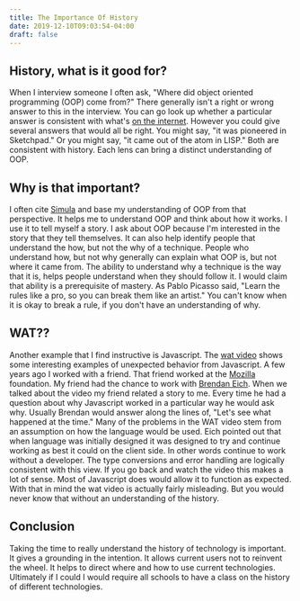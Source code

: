 ```yaml
---
title: The Importance Of History
date: 2019-12-10T09:03:54-04:00
draft: false
---
```

## History, what is it good for?
When I interview someone I often ask, "Where did object oriented programming (OOP) come from?"
There generally isn't a right or wrong answer to this in the interview.
You can go look up whether a particular answer is consistent with what's [on the internet](https://en.wikipedia.org/wiki/Object-oriented_programming).
However you could give several answers that would all be right.
You might say, "it was pioneered in Sketchpad."
Or you might say, "it came out of the atom in LISP."
Both are consistent with history.
Each lens can bring a distinct understanding of OOP.

## Why is that important?
I often cite [Simula](https://en.wikipedia.org/wiki/Simula) and base my understanding of OOP from that perspective.
It helps me to understand OOP and think about how it works.
I use it to tell myself a story.
I ask about OOP because I'm interested in the story that they tell themselves.
It can also help identify people that understand the how, but not the why of a technique.
People who understand how, but not why generally can explain what OOP is, but not where it came from.
The ability to understand why a technique is the way that it is, helps people understand when they should follow it.
I would claim that ability is a prerequisite of mastery.
As Pablo Picasso said, "Learn the rules like a pro, so you can break them like an artist."
You can't know when it is okay to break a rule, if you don't have an understanding of why.


## WAT??
Another example that I find instructive is Javascript.
The [wat video](https://www.destroyallsoftware.com/talks/wat) shows some interesting examples of unexpected behavior from Javascript.
A few years ago I worked with a friend.
That friend worked at the [Mozilla](https://en.wikipedia.org/wiki/Mozilla_Foundation) foundation.
My friend had the chance to work with [Brendan Eich](https://en.wikipedia.org/wiki/Brendan_Eich).
When we talked about the video my friend related a story to me.
Every time he had a question about why Javascript worked in a particular way he would ask why.
Usually Brendan would answer along the lines of, "Let's see what happened at the time."
Many of the problems in the WAT video stem from an assumption on how the language would be used.
Eich pointed out that when language was initially designed it was designed to try and continue working as best it could on the client side.
In other words continue to work without a developer.
The type conversions and error handling are logically consistent with this view.
If you go back and watch the video this makes a lot of sense.
Most of Javascript does would allow it to function as expected.
With that in mind the wat video is actually fairly misleading.
But you would never know that without an understanding of the history.

## Conclusion
Taking the time to really understand the history of technology is important.
It gives a grounding in the intention.
It allows current users not to reinvent the wheel.
It helps to direct where and how to use current technologies.
Ultimately if I could I would require all schools to have a class on the history of different technologies.
